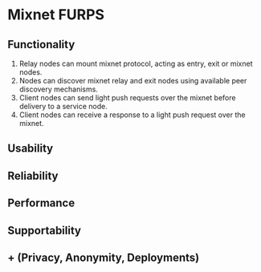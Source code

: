 # Mixnet FURPS

## Functionality

1. Relay nodes can mount mixnet protocol, acting as entry, exit or mixnet nodes.
2. Nodes can discover mixnet relay and exit nodes using available peer discovery mechanisms.
3. Client nodes can send light push requests over the mixnet before delivery to a service node.
4. Client nodes can receive a response to a light push request over the mixnet.

## Usability

## Reliability

## Performance

## Supportability

## + (Privacy, Anonymity, Deployments)
